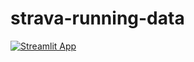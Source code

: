 # strava-running-data

[![Streamlit App](https://static.streamlit.io/badges/streamlit_badge_black_white.svg)](https://strava-running-data-hg5wcnvgwug69t4ffbimsc.streamlit.app/)
